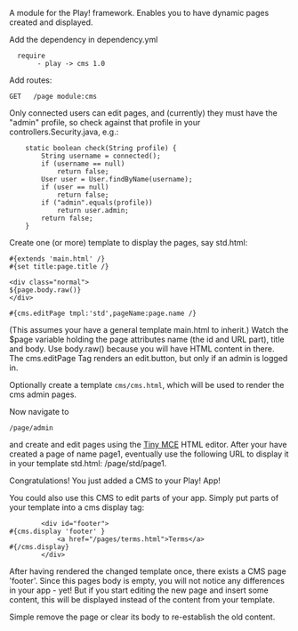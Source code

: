 A module for the Play! framework.
Enables you to have dynamic pages created and displayed.

Add the dependency in dependency.yml
```
  require
       - play -> cms 1.0
```
Add routes:
```
GET   /page	module:cms
```
Only connected users can edit pages, and (currently) they must have the "admin" profile, so check against that profile in your controllers.Security.java, e.g.:
```
	static boolean check(String profile) {
		String username = connected();
		if (username == null)
			return false;
		User user = User.findByName(username);
		if (user == null)
			return false;
		if ("admin".equals(profile))
			return user.admin;
		return false;
	}
```
Create one (or more) template to display the pages, say std.html:
```
#{extends 'main.html' /}
#{set title:page.title /}

<div class="normal">
${page.body.raw()} 
</div>

#{cms.editPage tmpl:'std',pageName:page.name /}
```
(This assumes your have a general template main.html to inherit.) Watch the $page variable holding the page attributes name (the id and URL part), title and body. Use body.raw() because you will have HTML content in there. The cms.editPage Tag renders an edit.button, but only if an admin is logged in.

Optionally create a template `cms/cms.html`, which will be used to render the cms admin pages.

Now navigate to
```
/page/admin
```
and create and edit pages using the [Tiny MCE](http://www.tinymce.com) HTML editor.
After your have created a page of name page1, eventually use the following URL to display it in your template std.html:
/page/std/page1.

Congratulations! You just added a CMS to your Play! App!

You could also use this CMS to edit parts of your app. Simply put parts of your template into a cms display tag:
```
    	<div id="footer">
#{cms.display 'footer' }
    		<a href="/pages/terms.html">Terms</a>
#{/cms.display}
    	</div>
```
After having rendered the changed template once, there exists a CMS page 'footer'. Since this pages body is empty, you will not notice any differences in your app - yet! But if you start editing the new page and insert some content, this will be displayed instead of the content from your template.

Simple remove the page or clear its body to re-establish the old content.